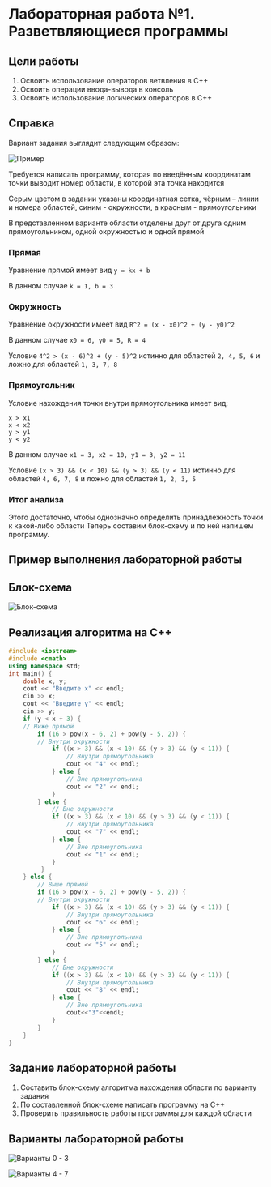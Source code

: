 # Лабораторная работа №1. Разветвляющиеся программы
## Цели работы
1. Освоить использование операторов ветвления в C++
2. Освоить операции ввода-вывода в консоль
3. Освоить использование логических операторов в C++

## Справка
Вариант задания выглядит следующим образом:

![Пример](res\Pic_1_Example.png)

Требуется написать программу, которая по введённым координатам точки выводит номер области, в которой эта точка находится

Серым цветом в задании указаны координатная сетка, чёрным – линии и номера областей, синим - окружности, а красным - прямоугольники

В представленном варианте области отделены друг от друга одним прямоугольником, одной окружностью и одной прямой

### Прямая
Уравнение прямой имеет вид `y = kx + b`

В данном случае `k = 1, b = 3`

### Окружность
Уравнение окружности имеет вид `R^2 = (x - x0)^2 + (y - y0)^2`

В данном случае `x0 = 6, y0 = 5, R = 4`

Условие `4^2 > (x - 6)^2 + (y - 5)^2` истинно для областей `2, 4, 5, 6` и ложно для областей `1, 3, 7, 8`

### Прямоугольник
Условие нахождения точки внутри прямоугольника имеет вид: 
```
x > x1
x < x2
y > y1
y < y2 
```
В данном случае `x1 = 3, x2 = 10, y1 = 3, y2 = 11`

Условие `(x > 3) && (x < 10) && (y > 3) && (y < 11)` истинно для областей `4, 6, 7, 8` и ложно для областей `1, 2, 3, 5`

### Итог анализа
Этого достаточно, чтобы однозначно определить принадлежность точки к какой-либо области
Теперь составим блок-схему и по ней напишем программу.

## Пример выполнения лабораторной работы

## Блок-схема
![Блок-схема](res\Pic_2_Flowchart.png)

## Реализация алгоритма на С++
```cpp
#include <iostream>
#include <cmath>
using namespace std;
int main() {
    double x, y;
    cout << "Введите х" << endl;
    cin >> x;
    cout << "Введите y" << endl;
    cin >> y;
    if (y < x + 3) {
    // Ниже прямой
        if (16 > pow(x - 6, 2) + pow(y - 5, 2)) {
        // Внутри окружности
            if ((x > 3) && (x < 10) && (y > 3) && (y < 11)) {
                // Внутри прямоугольника
                cout << "4" << endl;
            } else {
                // Вне прямоугольника
                cout << "2" << endl;
            }
        } else {
            // Вне окружности
            if ((x > 3) && (x < 10) && (y > 3) && (y < 11)) {
                // Внутри прямоугольника
                cout << "7" << endl;
            } else {
                // Вне прямоугольника
                cout << "1" << endl;
            }
         }
    } else {
        // Выше прямой
        if (16 > pow(x - 6, 2) + pow(y - 5, 2)) {
        // Внутри окружности
            if ((x > 3) && (x < 10) && (y > 3) && (y < 11)) {
                // Внутри прямоугольника
                cout << "6" << endl;
            } else {
                // Вне прямоугольника
                cout << "5" << endl;
            }
        } else {
            // Вне окружности
            if ((x > 3) && (x < 10) && (y > 3) && (y < 11)) {
                // Внутри прямоугольника
                cout << "8" << endl;
            } else {
                // Вне прямоугольника
                cout<<"3"<<endl;
            }
        }
    }
}
```

## Задание лабораторной работы
1. Составить блок-схему алгоритма нахождения области по варианту задания
2. По составленной блок-схеме написать программу на C++
3. Проверить правильность работы программы для каждой области

## Варианты лабораторной работы
![Варианты 0 - 3](res\Pic_3_Variants_0-3.png)

![Варианты 4 - 7](res\Pic_4_Variants_4-7.png)
